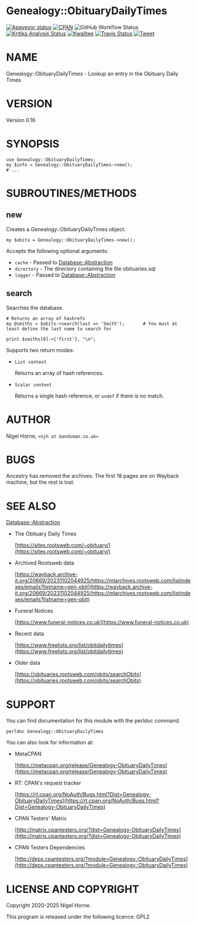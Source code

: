 Genealogy::ObituaryDailyTimes
=============================

[![Appveyor status](https://ci.appveyor.com/api/projects/status/w2kcdehjtofvt55t?svg=true)](https://ci.appveyor.com/project/nigelhorne/genealogy-obituarydailytimes)
[![CPAN](https://img.shields.io/cpan/v/Genealogy-ObituaryDailyTimes.svg)](http://search.cpan.org/~nhorne/Genealogy-ObituaryDailyTimes/)
![GitHub Workflow Status](https://img.shields.io/github/actions/workflow/status/nigelhorne/genealogy-obituarydailytimes/test.yml?branch=master)
[![Kritika Analysis Status](https://kritika.io/users/nigelhorne/repos/7086407966497872/heads/master/status.svg)](https://kritika.io/users/nigelhorne/repos/7086407966497872/heads/master/)
[![Kwalitee](https://cpants.cpanauthors.org/dist/Genealogy-ObituaryDailyTimes.png)](http://cpants.cpanauthors.org/dist/Genealogy-ObituaryDailyTimes)
[![Travis Status](https://www.travis-ci.com/nigelhorne/Genealogy-ObituaryDailyTimes.svg?branch=master)](https://www.travis-ci.com/nigelhorne/Genealogy-ObituaryDailyTimes)
[![Tweet](https://img.shields.io/twitter/url/http/shields.io.svg?style=social)](https://twitter.com/intent/tweet?text=Look+up+an+obituary+#perl+#gedcom+#genealogy&url=https://github.com/nigelhorne/Genealogy-ObituaryDailyTimes&via=nigelhorne)

# NAME

Genealogy::ObituaryDailyTimes - Lookup an entry in the Obituary Daily Times

# VERSION

Version 0.16

# SYNOPSIS

    use Genealogy::ObituaryDailyTimes;
    my $info = Genealogy::ObituaryDailyTimes->new();
    # ...

# SUBROUTINES/METHODS

## new

Creates a Genealogy::ObituaryDailyTimes object.

    my $obits = Genealogy::ObituaryDailyTimes->new();

Accepts the following optional arguments:

- `cache` - Passed to [Database::Abstraction](https://metacpan.org/pod/Database%3A%3AAbstraction)
- `directory` - The directory containing the file obituaries.sql
- `logger` - Passed to [Database::Abstraction](https://metacpan.org/pod/Database%3A%3AAbstraction)

## search

Searches the database.

    # Returns an array of hashrefs
    my @smiths = $obits->search(last => 'Smith');       # You must at least define the last name to search for

    print $smiths[0]->{'first'}, "\n";

Supports two return modes:

- `List context`

    Returns an array of hash references.

- `Scalar context`

    Returns a single hash reference,
    or `undef` if there is no match.

# AUTHOR

Nigel Horne, `<njh at bandsman.co.uk>`

# BUGS

Ancestry has removed the archives.
The first 18 pages are on Wayback machine, but the rest is lost.

# SEE ALSO

[Database::Abstraction](https://metacpan.org/pod/Database%3A%3AAbstraction)

- The Obituary Daily Times

    [https://sites.rootsweb.com/~obituary/](https://sites.rootsweb.com/~obituary/)

- Archived Rootsweb data

    [https://wayback.archive-it.org/20669/20231102044925/https://mlarchives.rootsweb.com/listindexes/emails?listname=gen-obit](https://wayback.archive-it.org/20669/20231102044925/https://mlarchives.rootsweb.com/listindexes/emails?listname=gen-obit)

- Funeral Notices

    [https://www.funeral-notices.co.uk](https://www.funeral-notices.co.uk)

- Recent data

    [https://www.freelists.org/list/obitdailytimes](https://www.freelists.org/list/obitdailytimes)

- Older data

    [https://obituaries.rootsweb.com/obits/searchObits](https://obituaries.rootsweb.com/obits/searchObits)

# SUPPORT

You can find documentation for this module with the perldoc command.

    perldoc Genealogy::ObituaryDailyTimes

You can also look for information at:

- MetaCPAN

    [https://metacpan.org/release/Genealogy-ObituaryDailyTimes](https://metacpan.org/release/Genealogy-ObituaryDailyTimes)

- RT: CPAN's request tracker

    [https://rt.cpan.org/NoAuth/Bugs.html?Dist=Genealogy-ObituaryDailyTimes](https://rt.cpan.org/NoAuth/Bugs.html?Dist=Genealogy-ObituaryDailyTimes)

- CPAN Testers' Matrix

    [http://matrix.cpantesters.org/?dist=Genealogy-ObituaryDailyTimes](http://matrix.cpantesters.org/?dist=Genealogy-ObituaryDailyTimes)

- CPAN Testers Dependencies

    [http://deps.cpantesters.org/?module=Genealogy::ObituaryDailyTimes](http://deps.cpantesters.org/?module=Genealogy::ObituaryDailyTimes)

# LICENSE AND COPYRIGHT

Copyright 2020-2025 Nigel Horne.

This program is released under the following licence: GPL2

